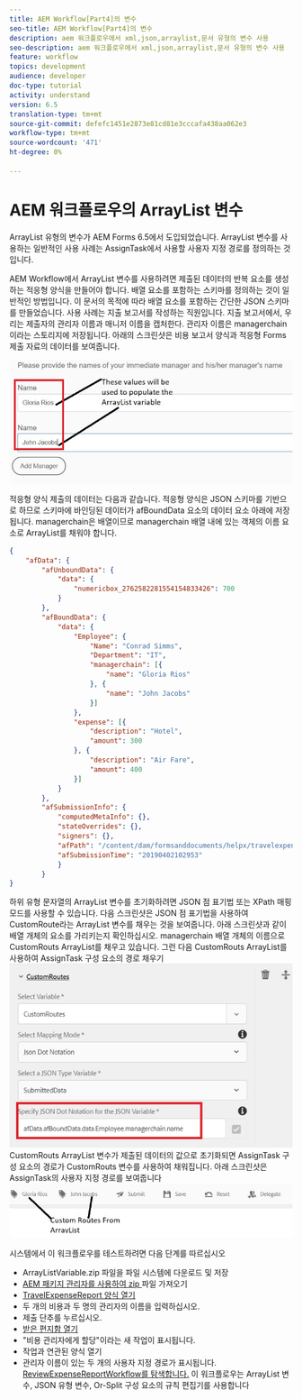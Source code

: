 ```yaml
---
title: AEM Workflow[Part4]의 변수
seo-title: AEM Workflow[Part4]의 변수
description: aem 워크플로우에서 xml,json,arraylist,문서 유형의 변수 사용
seo-description: aem 워크플로우에서 xml,json,arraylist,문서 유형의 변수 사용
feature: workflow
topics: development
audience: developer
doc-type: tutorial
activity: understand
version: 6.5
translation-type: tm+mt
source-git-commit: defefc1451e2873e81cd81e3cccafa438aa062e3
workflow-type: tm+mt
source-wordcount: '471'
ht-degree: 0%

---
```



# AEM 워크플로우의 ArrayList 변수

ArrayList 유형의 변수가 AEM Forms 6.5에서 도입되었습니다. ArrayList 변수를 사용하는 일반적인 사용 사례는 AssignTask에서 사용할 사용자 지정 경로를 정의하는 것입니다.

AEM Workflow에서 ArrayList 변수를 사용하려면 제출된 데이터의 반복 요소를 생성하는 적응형 양식을 만들어야 합니다. 배열 요소를 포함하는 스키마를 정의하는 것이 일반적인 방법입니다. 이 문서의 목적에 따라 배열 요소를 포함하는 간단한 JSON 스키마를 만들었습니다. 사용 사례는 지출 보고서를 작성하는 직원입니다. 지출 보고서에서, 우리는 제출자의 관리자 이름과 매니저 이름을 캡처한다. 관리자 이름은 managerchain이라는 스토리지에 저장됩니다. 아래의 스크린샷은 비용 보고서 양식과 적응형 Forms 제출 자료의 데이터를 보여줍니다.

![경비 보고서](assets/expensereport.jpg)

적응형 양식 제출의 데이터는 다음과 같습니다. 적응형 양식은 JSON 스키마를 기반으로 하므로 스키마에 바인딩된 데이터가 afBoundData 요소의 데이터 요소 아래에 저장됩니다. managerchain은 배열이므로 managerchain 배열 내에 있는 객체의 이름 요소로 ArrayList를 채워야 합니다.

```json
{
    "afData": {
        "afUnboundData": {
            "data": {
                "numericbox_2762582281554154833426": 700
            }
        },
        "afBoundData": {
            "data": {
                "Employee": {
                    "Name": "Conrad Simms",
                    "Department": "IT",
                    "managerchain": [{
                        "name": "Gloria Rios"
                    }, {
                        "name": "John Jacobs"
                    }]
                },
                "expense": [{
                    "description": "Hotel",
                    "amount": 300
                }, {
                    "description": "Air Fare",
                    "amount": 400
                }]
            }
        },
        "afSubmissionInfo": {
            "computedMetaInfo": {},
            "stateOverrides": {},
            "signers": {},
            "afPath": "/content/dam/formsanddocuments/helpx/travelexpensereport",
            "afSubmissionTime": "20190402102953"
            }
        }
}
```

하위 유형 문자열의 ArrayList 변수를 초기화하려면 JSON 점 표기법 또는 XPath 매핑 모드를 사용할 수 있습니다. 다음 스크린샷은 JSON 점 표기법을 사용하여 CustomRoute라는 ArrayList 변수를 채우는 것을 보여줍니다. 아래 스크린샷과 같이 배열 개체의 요소를 가리키는지 확인하십시오. managerchain 배열 개체의 이름으로 CustomRouts ArrayList를 채우고 있습니다.
그런 다음 CustomRouts ArrayList를 사용하여 AssignTask 구성 요소의 경로 채우기
![사용자 지정 경로](assets/arraylist.jpg)
CustomRouts ArrayList 변수가 제출된 데이터의 값으로 초기화되면 AssignTask 구성 요소의 경로가 CustomRouts 변수를 사용하여 채워집니다. 아래 스크린샷은 AssignTask의 사용자 지정 경로를 보여줍니다
![asingtask](assets/customactions.jpg)

시스템에서 이 워크플로우를 테스트하려면 다음 단계를 따르십시오

* ArrayListVariable.zip 파일을 파일 시스템에 다운로드 및 저장
* [AEM 패키지 관리자를 사용하여 zip ](assets/arraylistvariable.zip) 파일 가져오기
* [TravelExpenseReport 양식 열기](http://localhost:4502/content/dam/formsanddocuments/helpx/travelexpensereport/jcr:content?wcmmode=disabled)
* 두 개의 비용과 두 명의 관리자의 이름을 입력하십시오.
* 제출 단추를 누르십시오.
* [받은 편지함 열기](http://localhost:4502/aem/inbox)
* &quot;비용 관리자에게 할당&quot;이라는 새 작업이 표시됩니다.
* 작업과 연관된 양식 열기
* 관리자 이름이 있는 두 개의 사용자 지정 경로가 표시됩니다.
   [ReviewExpenseReportWorkflow를 탐색합니다.](http://localhost:4502/editor.html/conf/global/settings/workflow/models/ReviewExpenseReport.html) 이 워크플로우는 ArrayList 변수, JSON 유형 변수, Or-Split 구성 요소의 규칙 편집기를 사용합니다
